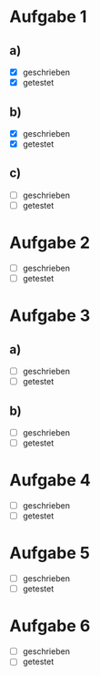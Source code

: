 # Aufgabe 1
## a)
- [x] geschrieben
- [x] getestet
## b)
- [x] geschrieben
- [x] getestet
## c)
- [ ] geschrieben
- [ ] getestet

# Aufgabe 2

- [ ] geschrieben
- [ ] getestet

# Aufgabe 3
## a)
- [ ] geschrieben
- [ ] getestet
## b)
- [ ] geschrieben
- [ ] getestet

# Aufgabe 4

- [ ] geschrieben
- [ ] getestet

# Aufgabe 5

- [ ] geschrieben
- [ ] getestet

# Aufgabe 6

- [ ] geschrieben
- [ ] getestet

